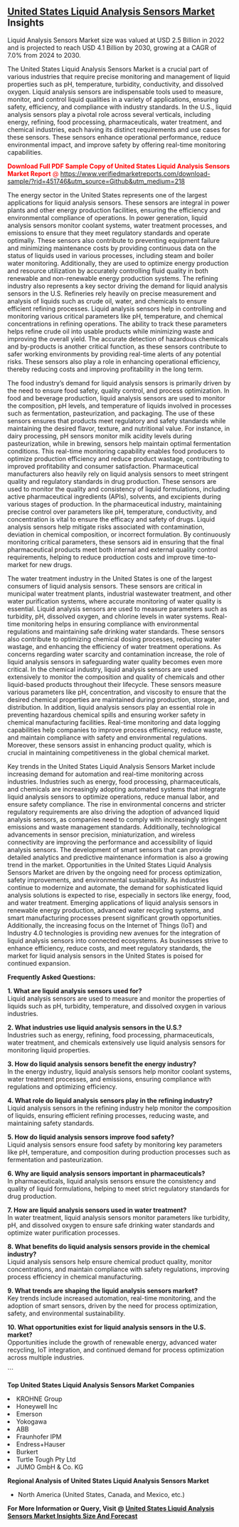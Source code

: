 <h2><a href="https://www.verifiedmarketreports.com/download-sample/?rid=451746&amp;utm_source=Github&amp;utm_medium=218" target="_blank">United States Liquid Analysis Sensors Market</a> Insights</h2><p>Liquid Analysis Sensors Market size was valued at USD 2.5 Billion in 2022 and is projected to reach USD 4.1 Billion by 2030, growing at a CAGR of 7.0% from 2024 to 2030.</p><p> <p>The United States Liquid Analysis Sensors Market is a crucial part of various industries that require precise monitoring and management of liquid properties such as pH, temperature, turbidity, conductivity, and dissolved oxygen. Liquid analysis sensors are indispensable tools used to measure, monitor, and control liquid qualities in a variety of applications, ensuring safety, efficiency, and compliance with industry standards. In the U.S., liquid analysis sensors play a pivotal role across several verticals, including energy, refining, food processing, pharmaceuticals, water treatment, and chemical industries, each having its distinct requirements and use cases for these sensors. These sensors enhance operational performance, reduce environmental impact, and improve safety by offering real-time monitoring capabilities. <p><span class=""><span style="color: #ff0000;"><strong>Download Full PDF Sample Copy of United States Liquid Analysis Sensors Market Report</strong> @ </span><a href="https://www.verifiedmarketreports.com/download-sample/?rid=451746&amp;utm_source=Github&amp;utm_medium=218" target="_blank">https://www.verifiedmarketreports.com/download-sample/?rid=451746&amp;utm_source=Github&amp;utm_medium=218</a></span></p></p> <p>The energy sector in the United States represents one of the largest applications for liquid analysis sensors. These sensors are integral in power plants and other energy production facilities, ensuring the efficiency and environmental compliance of operations. In power generation, liquid analysis sensors monitor coolant systems, water treatment processes, and emissions to ensure that they meet regulatory standards and operate optimally. These sensors also contribute to preventing equipment failure and minimizing maintenance costs by providing continuous data on the status of liquids used in various processes, including steam and boiler water monitoring. Additionally, they are used to optimize energy production and resource utilization by accurately controlling fluid quality in both renewable and non-renewable energy production systems. The refining industry also represents a key sector driving the demand for liquid analysis sensors in the U.S. Refineries rely heavily on precise measurement and analysis of liquids such as crude oil, water, and chemicals to ensure efficient refining processes. Liquid analysis sensors help in controlling and monitoring various critical parameters like pH, temperature, and chemical concentrations in refining operations. The ability to track these parameters helps refine crude oil into usable products while minimizing waste and improving the overall yield. The accurate detection of hazardous chemicals and by-products is another critical function, as these sensors contribute to safer working environments by providing real-time alerts of any potential risks. These sensors also play a role in enhancing operational efficiency, thereby reducing costs and improving profitability in the long term. <p>The food industry’s demand for liquid analysis sensors is primarily driven by the need to ensure food safety, quality control, and process optimization. In food and beverage production, liquid analysis sensors are used to monitor the composition, pH levels, and temperature of liquids involved in processes such as fermentation, pasteurization, and packaging. The use of these sensors ensures that products meet regulatory and safety standards while maintaining the desired flavor, texture, and nutritional value. For instance, in dairy processing, pH sensors monitor milk acidity levels during pasteurization, while in brewing, sensors help maintain optimal fermentation conditions. This real-time monitoring capability enables food producers to optimize production efficiency and reduce product wastage, contributing to improved profitability and consumer satisfaction. Pharmaceutical manufacturers also heavily rely on liquid analysis sensors to meet stringent quality and regulatory standards in drug production. These sensors are used to monitor the quality and consistency of liquid formulations, including active pharmaceutical ingredients (APIs), solvents, and excipients during various stages of production. In the pharmaceutical industry, maintaining precise control over parameters like pH, temperature, conductivity, and concentration is vital to ensure the efficacy and safety of drugs. Liquid analysis sensors help mitigate risks associated with contamination, deviation in chemical composition, or incorrect formulation. By continuously monitoring critical parameters, these sensors aid in ensuring that the final pharmaceutical products meet both internal and external quality control requirements, helping to reduce production costs and improve time-to-market for new drugs. <p>The water treatment industry in the United States is one of the largest consumers of liquid analysis sensors. These sensors are critical in municipal water treatment plants, industrial wastewater treatment, and other water purification systems, where accurate monitoring of water quality is essential. Liquid analysis sensors are used to measure parameters such as turbidity, pH, dissolved oxygen, and chlorine levels in water systems. Real-time monitoring helps in ensuring compliance with environmental regulations and maintaining safe drinking water standards. These sensors also contribute to optimizing chemical dosing processes, reducing water wastage, and enhancing the efficiency of water treatment operations. As concerns regarding water scarcity and contamination increase, the role of liquid analysis sensors in safeguarding water quality becomes even more critical. In the chemical industry, liquid analysis sensors are used extensively to monitor the composition and quality of chemicals and other liquid-based products throughout their lifecycle. These sensors measure various parameters like pH, concentration, and viscosity to ensure that the desired chemical properties are maintained during production, storage, and distribution. In addition, liquid analysis sensors play an essential role in preventing hazardous chemical spills and ensuring worker safety in chemical manufacturing facilities. Real-time monitoring and data logging capabilities help companies to improve process efficiency, reduce waste, and maintain compliance with safety and environmental regulations. Moreover, these sensors assist in enhancing product quality, which is crucial in maintaining competitiveness in the global chemical market. <p>Key trends in the United States Liquid Analysis Sensors Market include increasing demand for automation and real-time monitoring across industries. Industries such as energy, food processing, pharmaceuticals, and chemicals are increasingly adopting automated systems that integrate liquid analysis sensors to optimize operations, reduce manual labor, and ensure safety compliance. The rise in environmental concerns and stricter regulatory requirements are also driving the adoption of advanced liquid analysis sensors, as companies need to comply with increasingly stringent emissions and waste management standards. Additionally, technological advancements in sensor precision, miniaturization, and wireless connectivity are improving the performance and accessibility of liquid analysis sensors. The development of smart sensors that can provide detailed analytics and predictive maintenance information is also a growing trend in the market. Opportunities in the United States Liquid Analysis Sensors Market are driven by the ongoing need for process optimization, safety improvements, and environmental sustainability. As industries continue to modernize and automate, the demand for sophisticated liquid analysis solutions is expected to rise, especially in sectors like energy, food, and water treatment. Emerging applications of liquid analysis sensors in renewable energy production, advanced water recycling systems, and smart manufacturing processes present significant growth opportunities. Additionally, the increasing focus on the Internet of Things (IoT) and Industry 4.0 technologies is providing new avenues for the integration of liquid analysis sensors into connected ecosystems. As businesses strive to enhance efficiency, reduce costs, and meet regulatory standards, the market for liquid analysis sensors in the United States is poised for continued expansion. <p><strong>Frequently Asked Questions:</strong></p> <p><strong>1. What are liquid analysis sensors used for?</strong><br> Liquid analysis sensors are used to measure and monitor the properties of liquids such as pH, turbidity, temperature, and dissolved oxygen in various industries.</p> <p><strong>2. What industries use liquid analysis sensors in the U.S.?</strong><br> Industries such as energy, refining, food processing, pharmaceuticals, water treatment, and chemicals extensively use liquid analysis sensors for monitoring liquid properties.</p> <p><strong>3. How do liquid analysis sensors benefit the energy industry?</strong><br> In the energy industry, liquid analysis sensors help monitor coolant systems, water treatment processes, and emissions, ensuring compliance with regulations and optimizing efficiency.</p> <p><strong>4. What role do liquid analysis sensors play in the refining industry?</strong><br> Liquid analysis sensors in the refining industry help monitor the composition of liquids, ensuring efficient refining processes, reducing waste, and maintaining safety standards.</p> <p><strong>5. How do liquid analysis sensors improve food safety?</strong><br> Liquid analysis sensors ensure food safety by monitoring key parameters like pH, temperature, and composition during production processes such as fermentation and pasteurization.</p> <p><strong>6. Why are liquid analysis sensors important in pharmaceuticals?</strong><br> In pharmaceuticals, liquid analysis sensors ensure the consistency and quality of liquid formulations, helping to meet strict regulatory standards for drug production.</p> <p><strong>7. How are liquid analysis sensors used in water treatment?</strong><br> In water treatment, liquid analysis sensors monitor parameters like turbidity, pH, and dissolved oxygen to ensure safe drinking water standards and optimize water purification processes.</p> <p><strong>8. What benefits do liquid analysis sensors provide in the chemical industry?</strong><br> Liquid analysis sensors help ensure chemical product quality, monitor concentrations, and maintain compliance with safety regulations, improving process efficiency in chemical manufacturing.</p> <p><strong>9. What trends are shaping the liquid analysis sensors market?</strong><br> Key trends include increased automation, real-time monitoring, and the adoption of smart sensors, driven by the need for process optimization, safety, and environmental sustainability.</p> <p><strong>10. What opportunities exist for liquid analysis sensors in the U.S. market?</strong><br> Opportunities include the growth of renewable energy, advanced water recycling, IoT integration, and continued demand for process optimization across multiple industries.</p> ```</p><p><strong>Top United States Liquid Analysis Sensors Market Companies</strong></p><div data-test-id=""><p><li>KROHNE Group</li><li> Honeywell Inc</li><li> Emerson</li><li> Yokogawa</li><li> ABB</li><li> Fraunhofer IPM</li><li> Endress+Hauser</li><li> Burkert</li><li> Turtle Tough Pty Ltd</li><li> JUMO GmbH & Co. KG</li></p><div><strong>Regional Analysis of&nbsp;United States Liquid Analysis Sensors Market</strong></div><ul><li dir="ltr"><p dir="ltr">North America&nbsp;(United States, Canada, and Mexico, etc.)</p></li></ul><p><strong>For More Information or Query, Visit @&nbsp;</strong><strong><a href="https://www.verifiedmarketreports.com/product/liquid-analysis-sensors-market/?utm_source=Github&amp;utm_medium=218" target="_blank">United States Liquid Analysis Sensors Market Insights Size And Forecast</a></strong></p></div>
